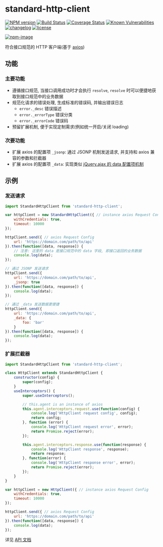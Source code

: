 # standard-http-client

[![NPM version][npm-image]][npm-url] [![Build Status][ci-status-image]][ci-status-url] [![Coverage Status][coverage-status-image]][coverage-status-url] [![Known Vulnerabilities][vulnerabilities-status-image]][vulnerabilities-status-url] [![changelog][changelog-image]][changelog-url] [![license][license-image]][license-url]

[vulnerabilities-status-image]: https://snyk.io/test/npm/standard-http-client/badge.svg
[vulnerabilities-status-url]: https://snyk.io/test/npm/standard-http-client
[ci-status-image]: https://travis-ci.org/ufologist/standard-http-client.svg?branch=master
[ci-status-url]: https://travis-ci.org/ufologist/standard-http-client
[coverage-status-image]: https://coveralls.io/repos/github/ufologist/standard-http-client/badge.svg?branch=master
[coverage-status-url]: https://coveralls.io/github/ufologist/standard-http-client
[npm-image]: https://img.shields.io/npm/v/standard-http-client.svg?style=flat-square
[npm-url]: https://npmjs.org/package/standard-http-client
[license-image]: https://img.shields.io/github/license/ufologist/standard-http-client.svg
[license-url]: https://github.com/ufologist/standard-http-client/blob/master/LICENSE
[changelog-image]: https://img.shields.io/badge/CHANGE-LOG-blue.svg?style=flat-square
[changelog-url]: https://github.com/ufologist/standard-http-client/blob/master/CHANGELOG.md

[![npm-image](https://nodei.co/npm/standard-http-client.png?downloads=true&downloadRank=true&stars=true)](https://npmjs.com/package/standard-http-client)

符合接口规范的 HTTP 客户端(基于 [axios](https://github.com/axios/axios))

## 功能

### 主要功能
* 遵循接口规范, 当接口调用成功时才会执行 `resolve`, `resolve` 时可以便捷地获取到接口规范中的业务数据
* 规范化请求的错误处理, 生成标准的错误码, 并输出错误日志
  * `error._desc` 错误描述
  * `error._errorType` 错误分类
  * `error._errorCode` 错误码
* 预留扩展机制, 便于实现定制需求(例如统一开启/关闭 loading)

### 次要功能
* 扩展 axios 的配置项 `_jsonp`: 通过 JSONP 机制发送请求, 并支持和 axios 兼容的参数和拦截器
* 扩展 axios 的配置项 `_data`: 实现类似 [jQuery.ajax 的 data 配置项机制](https://api.jquery.com/jQuery.ajax/)

## 示例

### 发送请求
```javascript
import StandardHttpClient from 'standard-http-client';

var httpClient = new StandardHttpClient({ // instance axios Request Config
    withCredentials: true,
    timeout: 10000
});

httpClient.send({ // axios Request Config
    url: 'https://domain.com/path/to/api'
}).then(function([data, response]) {
    // 注意: 这里的 data 是接口规范中的 data 字段, 即接口返回的业务数据
    console.log(data);
});

// 通过 JSONP 发送请求
httpClient.send({
    url: 'https://domain.com/path/to/api',
    _jsonp: true
}).then(function([data, response]) {
    console.log(data);
});

// 通过 _data 发送数据更便捷
httpClient.send({
    url: 'https://domain.com/path/to/api',
    _data: {
        foo: 'bar'
    }
}).then(function([data, response]) {
    console.log(data);
});
```

### 扩展拦截器

```javascript
import StandardHttpClient from 'standard-http-client';

class HttpClient extends StandardHttpClient {
    constructor(config) {
        super(config);
    }
    useInterceptors() {
        super.useInterceptors();

        // this.agent is an instance of axios
        this.agent.interceptors.request.use(function(config) {
            console.log('HttpClient request config', config);
            return config;
        }, function (error) {
            console.log('HttpClient request error', error);
            return Promise.reject(error);
        });

        this.agent.interceptors.response.use(function(response) {
            console.log('HttpClient response', response);
            return response;
        }, function(error) {
            console.log('HttpClient response error', error);
            return Promise.reject(error);
        });
    }
}

var httpClient = new HttpClient({ // instance axios Request Config
    withCredentials: true,
    timeout: 10000
});

httpClient.send({ // axios Request Config
    url: 'https://domain.com/path/to/api'
}).then(function([data, response]) {
    console.log(data);
});
```

详见 [API 文档](https://doc.esdoc.org/github.com/ufologist/standard-http-client)